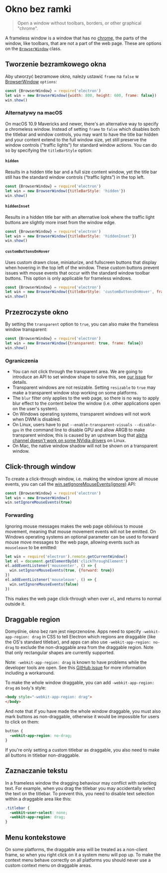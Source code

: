 # Okno bez ramki

> Open a window without toolbars, borders, or other graphical "chrome".

A frameless window is a window that has no [chrome](https://developer.mozilla.org/en-US/docs/Glossary/Chrome), the parts of the window, like toolbars, that are not a part of the web page. These are options on the [`BrowserWindow`](browser-window.md) class.

## Tworzenie bezramkowego okna

Aby utworzyć bezramowe okno, należy ustawić `frame` na `false` w [BrowserWindow](browser-window.md) `options`:

```javascript
const {BrowserWindow} = require('electron')
let win = new BrowserWindow({width: 800, height: 600, frame: false})
win.show()
```

### Alternatywy na macOS

On macOS 10.9 Mavericks and newer, there's an alternative way to specify a chromeless window. Instead of setting `frame` to `false` which disables both the titlebar and window controls, you may want to have the title bar hidden and your content extend to the full window size, yet still preserve the window controls ("traffic lights") for standard window actions. You can do so by specifying the `titleBarStyle` option:

#### `hidden`

Results in a hidden title bar and a full size content window, yet the title bar still has the standard window controls (“traffic lights”) in the top left.

```javascript
const {BrowserWindow} = require('electron')
let win = new BrowserWindow({titleBarStyle: 'hidden'})
win.show()
```

#### `hiddenInset`

Results in a hidden title bar with an alternative look where the traffic light buttons are slightly more inset from the window edge.

```javascript
const {BrowserWindow} = require('electron')
let win = new BrowserWindow({titleBarStyle: 'hiddenInset'})
win.show()
```

#### `customButtonsOnHover`

Uses custom drawn close, miniaturize, and fullscreen buttons that display when hovering in the top left of the window. These custom buttons prevent issues with mouse events that occur with the standard window toolbar buttons. This option is only applicable for frameless windows.

```javascript
const {BrowserWindow} = require('electron')
let win = new BrowserWindow({titleBarStyle: 'customButtonsOnHover', frame: false})
win.show()
```

## Przezroczyste okno

By setting the `transparent` option to `true`, you can also make the frameless window transparent:

```javascript
const {BrowserWindow} = require('electron')
let win = new BrowserWindow({transparent: true, frame: false})
win.show()
```

### Ograniczenia

* You can not click through the transparent area. We are going to introduce an API to set window shape to solve this, see [our issue](https://github.com/electron/electron/issues/1335) for details.
* Transparent windows are not resizable. Setting `resizable` to `true` may make a transparent window stop working on some platforms.
* The `blur` filter only applies to the web page, so there is no way to apply blur effect to the content below the window (i.e. other applications open on the user's system).
* On Windows operating systems, transparent windows will not work when DWM is disabled.
* On Linux, users have to put `--enable-transparent-visuals --disable-gpu` in the command line to disable GPU and allow ARGB to make transparent window, this is caused by an upstream bug that [alpha channel doesn't work on some NVidia drivers](https://code.google.com/p/chromium/issues/detail?id=369209) on Linux.
* On Mac, the native window shadow will not be shown on a transparent window.

## Click-through window

To create a click-through window, i.e. making the window ignore all mouse events, you can call the [win.setIgnoreMouseEvents(ignore)](browser-window.md#winsetignoremouseeventsignore-options) API:

```javascript
const {BrowserWindow} = require('electron')
let win = new BrowserWindow()
win.setIgnoreMouseEvents(true)
```

### Forwarding

Ignoring mouse messages makes the web page oblivious to mouse movement, meaning that mouse movement events will not be emitted. On Windows operating systems an optional parameter can be used to forward mouse move messages to the web page, allowing events such as `mouseleave` to be emitted:

```javascript
let win = require('electron').remote.getCurrentWindow()
let el = document.getElementById('clickThroughElement')
el.addEventListener('mouseenter', () => {
  win.setIgnoreMouseEvents(true, {forward: true})
})
el.addEventListener('mouseleave', () => {
  win.setIgnoreMouseEvents(false)
})
```

This makes the web page click-through when over `el`, and returns to normal outside it.

## Draggable region

Domyślnie, okno bez ram jest nieprzenośne. Apps need to specify `-webkit-app-region: drag` in CSS to tell Electron which regions are draggable (like the OS's standard titlebar), and apps can also use `-webkit-app-region: no-drag` to exclude the non-draggable area from the draggable region. Note that only rectangular shapes are currently supported.

Note: `-webkit-app-region: drag` is known to have problems while the developer tools are open. See this [GitHub issue](https://github.com/electron/electron/issues/3647) for more information including a workaround.

To make the whole window draggable, you can add `-webkit-app-region: drag` as `body`'s style:

```html
<body style="-webkit-app-region: drag">
</body>
```

And note that if you have made the whole window draggable, you must also mark buttons as non-draggable, otherwise it would be impossible for users to click on them:

```css
button {
  -webkit-app-region: no-drag;
}
```

If you're only setting a custom titlebar as draggable, you also need to make all buttons in titlebar non-draggable.

## Zaznaczanie tekstu

In a frameless window the dragging behaviour may conflict with selecting text. For example, when you drag the titlebar you may accidentally select the text on the titlebar. To prevent this, you need to disable text selection within a draggable area like this:

```css
.titlebar {
  -webkit-user-select: none;
  -webkit-app-region: drag;
}
```

## Menu kontekstowe

On some platforms, the draggable area will be treated as a non-client frame, so when you right click on it a system menu will pop up. To make the context menu behave correctly on all platforms you should never use a custom context menu on draggable areas.
